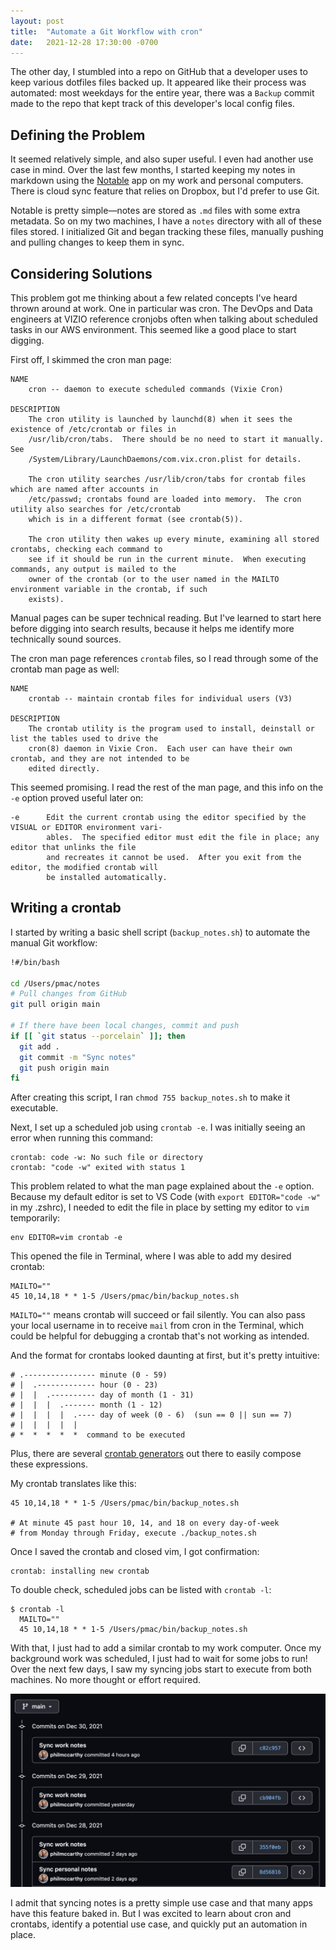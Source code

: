 ```yaml
---
layout: post
title:  "Automate a Git Workflow with cron"
date:   2021-12-28 17:30:00 -0700
---
```


The other day, I stumbled into a repo on GitHub that a developer uses to keep various dotfiles files backed up. It appeared like their process was automated: most weekdays for the entire year, there was a `Backup` commit made to the repo that kept track of this developer's local config files.

## Defining the Problem

It seemed relatively simple, and also super useful. I even had another use case in mind. Over the last few months, I started keeping my notes in markdown using the [Notable](https://notable.app/) app on my work and personal computers. There is cloud sync feature that relies on Dropbox, but I'd prefer to use Git.

Notable is pretty simple—notes are stored as `.md` files with some extra metadata. So on my two machines, I have a `notes` directory with all of these files stored. I initialized Git and began tracking these files, manually pushing and pulling changes to keep them in sync.

## Considering Solutions

This problem got me thinking about a few related concepts I've heard thrown around at work. One in particular was cron. The DevOps and Data engineers at VIZIO reference cronjobs often when talking about scheduled tasks in our AWS environment. This seemed like a good place to start digging.

First off, I skimmed the cron man page:

```
NAME
    cron -- daemon to execute scheduled commands (Vixie Cron)

DESCRIPTION
    The cron utility is launched by launchd(8) when it sees the existence of /etc/crontab or files in
    /usr/lib/cron/tabs.  There should be no need to start it manually.  See
    /System/Library/LaunchDaemons/com.vix.cron.plist for details.

    The cron utility searches /usr/lib/cron/tabs for crontab files which are named after accounts in
    /etc/passwd; crontabs found are loaded into memory.  The cron utility also searches for /etc/crontab
    which is in a different format (see crontab(5)).

    The cron utility then wakes up every minute, examining all stored crontabs, checking each command to
    see if it should be run in the current minute.  When executing commands, any output is mailed to the
    owner of the crontab (or to the user named in the MAILTO environment variable in the crontab, if such
    exists).
```

Manual pages can be super technical reading. But I've learned to start here before digging into search results, because it helps me identify more technically sound sources.

The cron man page references `crontab` files, so I read through some of the crontab man page as well:

```
NAME
    crontab -- maintain crontab files for individual users (V3)

DESCRIPTION
    The crontab utility is the program used to install, deinstall or list the tables used to drive the
    cron(8) daemon in Vixie Cron.  Each user can have their own crontab, and they are not intended to be
    edited directly.
```

This seemed promising. I read the rest of the man page, and this info on the `-e` option proved useful later on:

```
-e      Edit the current crontab using the editor specified by the VISUAL or EDITOR environment vari-
        ables.  The specified editor must edit the file in place; any editor that unlinks the file
        and recreates it cannot be used.  After you exit from the editor, the modified crontab will
        be installed automatically.
```

## Writing a crontab

I started by writing a basic shell script (`backup_notes.sh`) to automate the manual Git workflow:

```sh
!#/bin/bash

cd /Users/pmac/notes
# Pull changes from GitHub
git pull origin main

# If there have been local changes, commit and push
if [[ `git status --porcelain` ]]; then
  git add .
  git commit -m "Sync notes"
  git push origin main
fi
```

After creating this script, I ran `chmod 755 backup_notes.sh` to make it executable.

Next, I set up a scheduled job using `crontab -e`. I was initially seeing an error when running this command:

```
crontab: code -w: No such file or directory
crontab: "code -w" exited with status 1
```

This problem related to what the man page explained about the `-e` option. Because my default editor is set to VS Code (with `export EDITOR="code -w"` in my .zshrc), I needed to edit the file in place by setting my editor to `vim` temporarily:

```
env EDITOR=vim crontab -e
```

This opened the file in Terminal, where I was able to add my desired crontab:

```
MAILTO=""
45 10,14,18 * * 1-5 /Users/pmac/bin/backup_notes.sh
```

`MAILTO=""` means crontab will succeed or fail silently. You can also pass your local username in to receive `mail` from cron in the Terminal, which could be helpful for debugging a crontab that's not working as intended.

And the format for crontabs looked daunting at first, but it's pretty intuitive:

```
# .---------------- minute (0 - 59)
# |  .------------- hour (0 - 23)
# |  |  .---------- day of month (1 - 31)
# |  |  |  .------- month (1 - 12)
# |  |  |  |  .---- day of week (0 - 6)  (sun == 0 || sun == 7)
# |  |  |  |  |
# *  *  *  *  *  command to be executed
```

Plus, there are several [crontab generators](https://crontab.guru/#45_10,14,18_*_*_1-5) out there to easily compose these expressions.

My crontab translates like this:

```
45 10,14,18 * * 1-5 /Users/pmac/bin/backup_notes.sh

# At minute 45 past hour 10, 14, and 18 on every day-of-week
# from Monday through Friday, execute ./backup_notes.sh
```

Once I saved the crontab and closed vim, I got confirmation:

```
crontab: installing new crontab
```

To double check, scheduled jobs can be listed with `crontab -l`:

```
$ crontab -l
  MAILTO=""
  45 10,14,18 * * 1-5 /Users/pmac/bin/backup_notes.sh
```

With that, I just had to add a similar crontab to my work computer. Once my background work was scheduled, I just had to wait for some jobs to run! Over the next few days, I saw my syncing jobs start to execute from both machines. No more thought or effort required.

![crontab-commits](/assets/images/crontab-commits.jpg)

I admit that syncing notes is a pretty simple use case and that many apps have this feature baked in. But I was excited to learn about cron and crontabs, identify a potential use case, and quickly put an automation in place.
